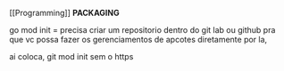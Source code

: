 [[Programming]]
**PACKAGING**

go mod init = precisa criar um repositorio dentro do git lab ou github pra que vc possa fazer os gerenciamentos de apcotes diretamente por la,

ai coloca, git mod init <repo> sem o https